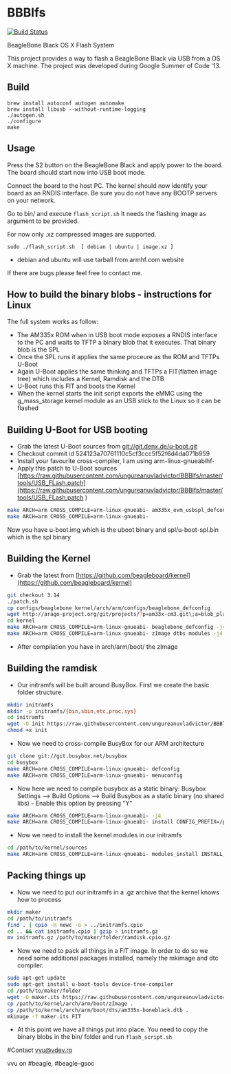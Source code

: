 BBBlfs
======
[![Build Status](https://travis-ci.org/ungureanuvladvictor/BBBlfs.svg?branch=master)](https://travis-ci.org/ungureanuvladvictor/BBBlfs)

BeagleBone Black OS X Flash System

This project provides a way to flash a BeagleBone Black via USB from a OS X machine. The project was developed during Google Summer of Code '13.


Build
----------
```
brew install autoconf autogen automake
brew install libusb --without-runtime-logging
./autogen.sh
./configure
make
```


Usage
-----------
Press the S2 button on the BeagleBone Black and apply power to the board. The board should start now into USB boot mode.

Connect the board to the host PC. The kernel should now identify your board as an RNDIS interface. Be sure you do not have any BOOTP servers on your network.

Go to bin/ and execute ```flash_script.sh``` It needs the flashing image as argument to be provided.

For now only .xz compressed images are supported.

```sudo ./flash_script.sh  [ debian | ubuntu | image.xz ]```

* debian and ubuntu will use tarball from armhf.com website

If there are bugs please feel free to contact me.



How to build the binary blobs - instructions for Linux
--------------------------------

The full system works as follow:

* The AM335x ROM when in USB boot mode exposes a RNDIS interface to the PC and waits to TFTP a binary blob that it executes. That binary blob is the SPL
* Once the SPL runs it applies the same proceure as the ROM and TFTPs U-Boot
* Again U-Boot applies the same thinking and TFTPs a FIT(flatten image tree) which includes a Kernel, Ramdisk and the DTB
* U-Boot runs this FIT and boots the Kernel
* When the kernel starts the init script exports the eMMC using the g_mass_storage kernel module as an USB stick to the Linux so it can be flashed


## Building U-Boot for USB booting
* Grab the latest U-Boot sources from [git://git.denx.de/u-boot.git](git://git.denx.de/u-boot.git)
* Checkout commit id 524123a70761110c5cf3ccc5f52f6d4da071b959
* Install your favourite cross-compiler, I am using arm-linux-gnueabihf-
* Apply this patch to U-Boot sources [https://raw.githubusercontent.com/ungureanuvladvictor/BBBlfs/master/tools/USB_FLash.patch](https://raw.githubusercontent.com/ungureanuvladvictor/BBBlfs/master/tools/USB_FLash.patch )

```bash
make ARCH=arm CROSS_COMPILE=arm-linux-gnueabi- am335x_evm_usbspl_defconfig
make ARCH=arm CROSS_COMPILE=arm-linux-gnueabi-
```
Now you have u-boot.img which is the uboot binary and spl/u-boot-spl.bin which is the spl binary


## Building the Kernel
* Grab the latest from [https://github.com/beagleboard/kernel](https://github.com/beagleboard/kernel)
```bash
git checkout 3.14
./patch.sh
cp configs/beaglebone kernel/arch/arm/configs/beaglebone_defconfig
wget http://arago-project.org/git/projects/?p=am33x-cm3.git\;a=blob_plain\;f=bin/am335x-pm-firmware.bin\;hb=HEAD -O kernel/firmware/am335x-pm-firmware.bin
cd kernel
make ARCH=arm CROSS_COMPILE=arm-linux-gnueabi- beaglebone_defconfig -j4
make ARCH=arm CROSS_COMPILE=arm-linux-gnueabi- zImage dtbs modules -j4
```

* After compilation you have in arch/arm/boot/ the zImage


## Building the ramdisk

* Our initramfs will be built around BusyBox. First we create the basic folder structure.
```bash
mkdir initramfs
mkdir -p initramfs/{bin,sbin,etc,proc,sys}
cd initramfs
wget -O init https://raw.githubusercontent.com/ungureanuvladvictor/BBBlfs/master/tools/init
chmod +x init
```
* Now we need to cross-compile BusyBox for our ARM architecture
```bash
git clone git://git.busybox.net/busybox
cd busybox
make ARCH=arm CROSS_COMPILE=arm-linux-gnueabi- defconfig
make ARCH=arm CROSS_COMPILE=arm-linux-gnueabi- menuconfig
```
* Now here we need to compile busybox as a static binary: Busybox Settings --> Build Options --> Build Busybox as a static binary (no shared libs)  -  Enable this option by pressing "Y"
```bash
make ARCH=arm CROSS_COMPILE=arm-linux-gnueabi- -j4
make ARCH=arm CROSS_COMPILE=arm-linux-gnueabi- install CONFIG_PREFIX=/path/to/initramfs
```
* Now we need to install the kernel modules in our initramfs
```bash
cd /path/to/kernel/sources
make ARCH=arm CROSS_COMPILE=arm-linux-gnueabi- modules_install INSTALL_MOD_PATH=/path/to/initramfs
```


## Packing things up

* Now we need to put our initramfs in a .gz archive that the kernel knows how to process
```bash
mkdir maker
cd /path/to/initramfs
find . | cpio -H newc -o > ../initramfs.cpio
cd .. && cat initramfs.cpio | gzip > initramfs.gz
mv initramfs.gz /path/to/maker/folder/ramdisk.cpio.gz
```
* Now we need to pack all things in a FIT image. In order to do so we need some additional packages installed, namely the mkimage and dtc compiler.
```bash
sudo apt-get update
sudo apt-get install u-boot-tools device-tree-compiler
cd /path/to/maker/folder
wget -O maker.its https://raw.githubusercontent.com/ungureanuvladvictor/BBBlfs/master/tools/maker.its
cp /path/to/kernel/arch/arm/boot/zImage .
cp /path/to/kernel/arch/arm/boot/dts/am335x-boneblack.dtb .
mkimage -f maker.its FIT
```
* At this point we have all things put into place. You need to copy the binary blobs in the bin/ folder and run ```flash_script.sh```

#Contact
vvu@vdev.ro

vvu on #beagle, #beagle-gsoc
